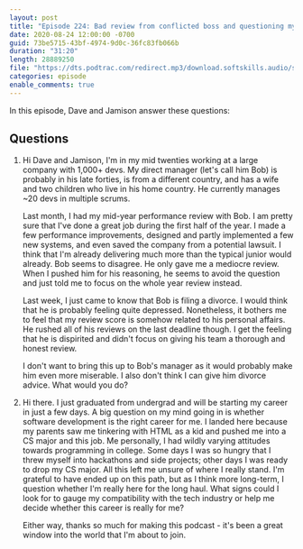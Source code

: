 ```yaml
---
layout: post
title: "Episode 224: Bad review from conflicted boss and questioning my career choices"
date: 2020-08-24 12:00:00 -0700
guid: 73be5715-43bf-4974-9d0c-36fc83fb066b
duration: "31:20"
length: 28889250
file: "https://dts.podtrac.com/redirect.mp3/download.softskills.audio/sse-224.mp3"
categories: episode
enable_comments: true
---
```


In this episode, Dave and Jamison answer these questions:

## Questions

1. Hi Dave and Jamison, I'm in my mid twenties working at a large company with 1,000+ devs. My direct manager (let's call him Bob) is probably in his late forties, is from a different country, and has a wife and two children who live in his home country. He currently manages ~20 devs in multiple scrums.
   
   Last month, I had my mid-year performance review with Bob. I am pretty sure that I've done a great job during the first half of the year. I made a few performance improvements, designed and partly implemented a few new systems, and even saved the company from a potential lawsuit. I think that I'm already delivering much more than the typical junior would already. Bob seems to disagree. He only gave me a mediocre review. When I pushed him for his reasoning, he seems to avoid the question and just told me to focus on the whole year review instead.
   
   Last week, I just came to know that Bob is filing a divorce. I would think that he is probably feeling quite depressed. Nonetheless, it bothers me to feel that my review score is somehow related to his personal affairs. He rushed all of his reviews on the last deadline though. I get the feeling that he is dispirited and didn't focus on giving his team a thorough and honest review.
   
   I don't want to bring this up to Bob's manager as it would probably make him even more miserable. I also don't think I can give him divorce advice. What would you do?


2. Hi there. I just graduated from undergrad and will be starting my career in just a few days. A big question on my mind going in is whether software development is the right career for me. I landed here because my parents saw me tinkering with HTML as a kid and pushed me into a CS major and this job. Me personally, I had wildly varying attitudes towards programming in college. Some days I was so hungry that I threw myself into hackathons and side projects; other days I was ready to drop my CS major. All this left me unsure of where I really stand. I'm grateful to have ended up on this path, but as I think more long-term, I question whether I'm really here for the long haul. What signs could I look for to gauge my compatibility with the tech industry or help me decide whether this career is really for me?
   
   Either way, thanks so much for making this podcast - it's been a great window into the world that I'm about to join.
